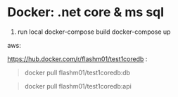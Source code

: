 # Docker: .net core & ms sql


1. run local
docker-compose build
docker-compose up



aws:

https://hub.docker.com/r/flashm01/test1coredb :

>docker pull flashm01/test1coredb:db


>docker pull flashm01/test1coredb:api
